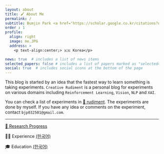 ```yaml
---
layout: about
title: 🖌 About Me
permalink: /
subtitle: Bumjin Park <a href="https://scholar.google.co.kr/citations?user=XzIXaxoAAAAJ&hl=ko"> (Google Scholar) </a>
order : 1 
profile:
  align: right
  image: me.JPG
  address: >
    <p text-align:center;> 🇰🇷 Korea</p>

news: true  # includes a list of news items
selected_papers: false # includes a list of papers marked as "selected={true}"
social: true  # includes social icons at the bottom of the page
---
```


This blog is started by an idea that the fastest way to learn something is taking experiments. `Creative Rudiment` is a personal blog for experiments on various domains including `Reinforcement Learning`, `Vision`, `NLP` and `XAI`. 

You can check a list of experiments in [🔖 rudiment](/blog/). 
The experiments are done by myself. 
If you have any idea or comments on the experiment, contact `bjp032501@gmail.com`.


<hr/>

[🐾 Research Progress](/reserach/)

🧗‍♂️ Experience [(한국어)](/experience_kor/)  
<!-- / [(English)](/experience_en/) -->


🎓 Education [(한국어)](/grade/)  



<!-- Experiment Domain Tags
* [VISION](http://localhost:4000/blog/category/VISION/)
* [XAI](http://localhost:4000/blog/category/XAI/)
* [RL](http://localhost:4000/blog/category/RL/)

Experiment Algorithm Tags
* [LRP](http://localhost:4000/blog/category/XAI/)
 -->
